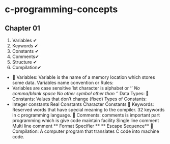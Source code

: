 # c-programming-concepts

## Chapter 01

1. Variables ✔
2. Keywords ✔
3. Constants ✔
4. Comments✔
5. Structure ✔
6. Compilation✔

- 💚 Variables: Variable is the name of a memory location which stores some data.
  Variables name convention or Rules:
- Variables are case sensitive
  1st character is alphabet or ‘_’
  No comma/blank space
  No other symbol other than ‘_’
  Data Types:
  💚 Constants: Values that don’t change (fixed)
  Types of Constants:
- Integer constants
  Real Constants
  Character Constants
  💚 Keywords: Reserved words that have special meaning to the compiler. 32 keywords in c programming language.
  💚 Comments: comments is important part programming which is give code maintain facility
  Single line comment
  Multi line comment
  ** Format Specifier **
  ** Escape Sequence**
  💚 Compilation: A computer program that translates C code into machine code.
